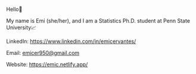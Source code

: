 Hello👋 

My name is Emi (she/her), and I am a Statistics Ph.D. student at Penn State University📈

LinkedIn: https://www.linkedin.com/in/emicervantes/

Email: emicer950@gmail.com 

Website: https://emic.netlify.app/

<!---
emicervantes/emicervantes is a ✨ special ✨ repository because its `README.md` (this file) appears on your GitHub profile.
You can click the Preview link to take a look at your changes.
--->
